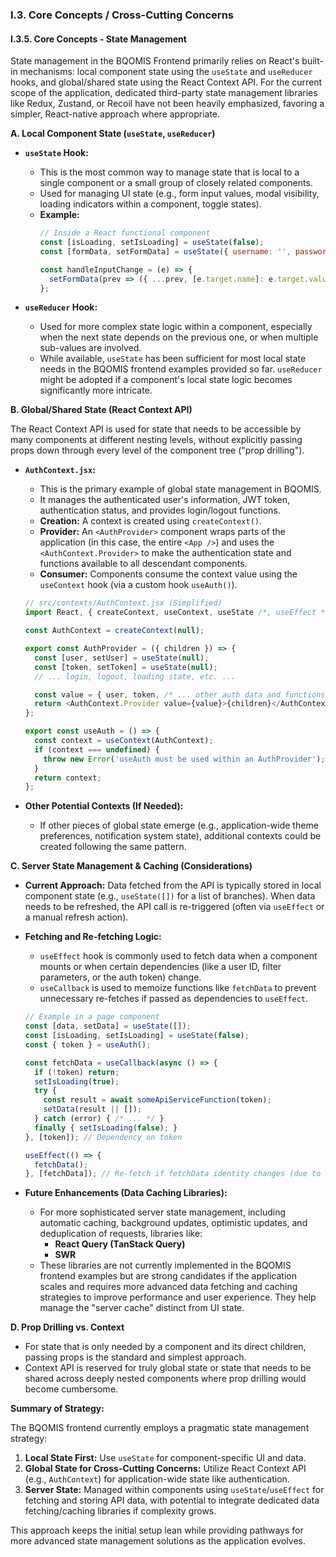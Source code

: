 
### I.3. Core Concepts / Cross-Cutting Concerns

#### I.3.5. Core Concepts - State Management

State management in the BQOMIS Frontend primarily relies on React's built-in mechanisms: local component state using the `useState` and `useReducer` hooks, and global/shared state using the React Context API. For the current scope of the application, dedicated third-party state management libraries like Redux, Zustand, or Recoil have not been heavily emphasized, favoring a simpler, React-native approach where appropriate.

**A. Local Component State (`useState`, `useReducer`)**

*   **`useState` Hook:**
    *   This is the most common way to manage state that is local to a single component or a small group of closely related components.
    *   Used for managing UI state (e.g., form input values, modal visibility, loading indicators within a component, toggle states).
    *   **Example:**
        ```javascript
        // Inside a React functional component
        const [isLoading, setIsLoading] = useState(false);
        const [formData, setFormData] = useState({ username: '', password: '' });

        const handleInputChange = (e) => {
          setFormData(prev => ({ ...prev, [e.target.name]: e.target.value }));
        };
        ```

*   **`useReducer` Hook:**
    *   Used for more complex state logic within a component, especially when the next state depends on the previous one, or when multiple sub-values are involved.
    *   While available, `useState` has been sufficient for most local state needs in the BQOMIS frontend examples provided so far. `useReducer` might be adopted if a component's local state logic becomes significantly more intricate.

**B. Global/Shared State (React Context API)**

The React Context API is used for state that needs to be accessible by many components at different nesting levels, without explicitly passing props down through every level of the component tree ("prop drilling").

*   **`AuthContext.jsx`:**
    *   This is the primary example of global state management in BQOMIS.
    *   It manages the authenticated user's information, JWT token, authentication status, and provides login/logout functions.
    *   **Creation:** A context is created using `createContext()`.
    *   **Provider:** An `<AuthProvider>` component wraps parts of the application (in this case, the entire `<App />`) and uses the `<AuthContext.Provider>` to make the authentication state and functions available to all descendant components.
    *   **Consumer:** Components consume the context value using the `useContext` hook (via a custom hook `useAuth()`).

    ```javascript
    // src/contexts/AuthContext.jsx (Simplified)
    import React, { createContext, useContext, useState /*, useEffect */ } from 'react';

    const AuthContext = createContext(null);

    export const AuthProvider = ({ children }) => {
      const [user, setUser] = useState(null);
      const [token, setToken] = useState(null);
      // ... login, logout, loading state, etc. ...

      const value = { user, token, /* ... other auth data and functions ... */ };
      return <AuthContext.Provider value={value}>{children}</AuthContext.Provider>;
    };

    export const useAuth = () => {
      const context = useContext(AuthContext);
      if (context === undefined) {
        throw new Error('useAuth must be used within an AuthProvider');
      }
      return context;
    };
    ```

*   **Other Potential Contexts (If Needed):**
    *   If other pieces of global state emerge (e.g., application-wide theme preferences, notification system state), additional contexts could be created following the same pattern.

**C. Server State Management & Caching (Considerations)**

*   **Current Approach:** Data fetched from the API is typically stored in local component state (e.g., `useState([])` for a list of branches). When data needs to be refreshed, the API call is re-triggered (often via `useEffect` or a manual refresh action).
*   **Fetching and Re-fetching Logic:**
    *   `useEffect` hook is commonly used to fetch data when a component mounts or when certain dependencies (like a user ID, filter parameters, or the auth token) change.
    *   `useCallback` is used to memoize functions like `fetchData` to prevent unnecessary re-fetches if passed as dependencies to `useEffect`.

    ```javascript
    // Example in a page component
    const [data, setData] = useState([]);
    const [isLoading, setIsLoading] = useState(false);
    const { token } = useAuth();

    const fetchData = useCallback(async () => {
      if (!token) return;
      setIsLoading(true);
      try {
        const result = await someApiServiceFunction(token);
        setData(result || []);
      } catch (error) { /* ... */ }
      finally { setIsLoading(false); }
    }, [token]); // Dependency on token

    useEffect(() => {
      fetchData();
    }, [fetchData]); // Re-fetch if fetchData identity changes (due to token change)
    ```

*   **Future Enhancements (Data Caching Libraries):**
    *   For more sophisticated server state management, including automatic caching, background updates, optimistic updates, and deduplication of requests, libraries like:
        *   **React Query (TanStack Query)**
        *   **SWR**
    *   These libraries are not currently implemented in the BQOMIS frontend examples but are strong candidates if the application scales and requires more advanced data fetching and caching strategies to improve performance and user experience. They help manage the "server cache" distinct from UI state.

**D. Prop Drilling vs. Context**

*   For state that is only needed by a component and its direct children, passing props is the standard and simplest approach.
*   Context API is reserved for truly global state or state that needs to be shared across deeply nested components where prop drilling would become cumbersome.

**Summary of Strategy:**

The BQOMIS frontend currently employs a pragmatic state management strategy:
1.  **Local State First:** Use `useState` for component-specific UI and data.
2.  **Global State for Cross-Cutting Concerns:** Utilize React Context API (e.g., `AuthContext`) for application-wide state like authentication.
3.  **Server State:** Managed within components using `useState`/`useEffect` for fetching and storing API data, with potential to integrate dedicated data fetching/caching libraries if complexity grows.

This approach keeps the initial setup lean while providing pathways for more advanced state management solutions as the application evolves.